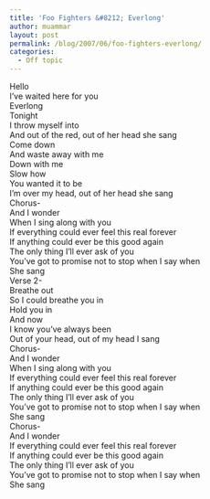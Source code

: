 ```yaml
---
title: 'Foo Fighters &#8212; Everlong'
author: muammar
layout: post
permalink: /blog/2007/06/foo-fighters-everlong/
categories:
  - Off topic
---
```

  
Hello  
I&#8217;ve waited here for you  
Everlong  
Tonight  
I throw myself into  
And out of the red, out of her head she sang  
Come down  
And waste away with me  
Down with me  
Slow how  
You wanted it to be  
I&#8217;m over my head, out of her head she sang  
Chorus-  
And I wonder  
When I sing along with you  
If everything could ever feel this real forever  
If anything could ever be this good again  
The only thing I&#8217;ll ever ask of you  
You&#8217;ve got to promise not to stop when I say when  
She sang  
Verse 2-  
Breathe out  
So I could breathe you in  
Hold you in  
And now  
I know you&#8217;ve always been  
Out of your head, out of my head I sang  
Chorus-  
And I wonder  
When I sing along with you  
If everything could ever feel this real forever  
If anything could ever be this good again  
The only thing I&#8217;ll ever ask of you  
You&#8217;ve got to promise not to stop when I say when  
She sang  
Chorus-  
And I wonder  
If everything could ever feel this real forever  
If anything could ever be this good again  
The only thing I&#8217;ll ever ask of you  
You&#8217;ve got to promise not to stop when I say when  
She sang